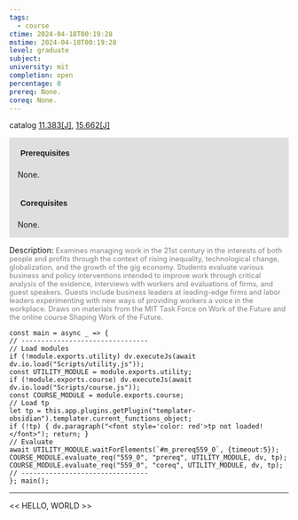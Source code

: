 ```yaml
---
tags:
  - course
ctime: 2024-04-18T00:19:28
mstime: 2024-04-18T00:19:28
level: graduate
subject: 
university: mit
completion: open
percentage: 0
prereq: None.
coreq: None.
---
```


catalog [11.383[J]](http://student.mit.edu/catalog/m11c.html#11.383), [15.662[J]](http://student.mit.edu/catalog/m15b.html#15.662)

<span style="display: block; padding: 15px; background-color: rgb(100, 100, 100, 0.2);"><font id="m_prereq559_0" style="display: block; font-family: Arial, sans-serif; font-weight: bold; padding: 5px">Prerequisites</font><br><span id="prereq559_0">None.</span></span>
<span style="display: block; padding: 15px; background-color: rgb(100, 100, 100, 0.2);"><font id="m_coreq559_0" style="display: block; font-family: Arial, sans-serif; font-weight: bold; padding: 5px">Corequisites</font><br><span id="coreq559_0">None.</span></span>

<font style="">Description:</font>
<font style="color: grey; font-size: 0.8rem;">Examines managing work in the 21st century in the interests of both people and profits through the context of rising inequality, technological change, globalization, and the growth of the gig economy. Students evaluate various business and policy interventions intended to improve work through critical analysis of the evidence, interviews with workers and evaluations of firms, and guest speakers. Guests include business leaders at leading-edge firms and labor leaders experimenting with new ways of providing workers a voice in the workplace. Draws on materials from the MIT Task Force on Work of the Future and the online course Shaping Work of the Future.</font>

```dataviewjs
const main = async _ => {
// --------------------------------
// Load modules
if (!module.exports.utility) dv.executeJs(await dv.io.load("Scripts/utility.js"));
const UTILITY_MODULE = module.exports.utility;
if (!module.exports.course) dv.executeJs(await dv.io.load("Scripts/course.js"));
const COURSE_MODULE = module.exports.course;
// Load tp
let tp = this.app.plugins.getPlugin("templater-obsidian").templater.current_functions_object;
if (!tp) { dv.paragraph("<font style='color: red'>tp not loaded!</font>"); return; }
// Evaluate
await UTILITY_MODULE.waitForElements(`#m_prereq559_0`, {timeout:5});
COURSE_MODULE.evaluate_req("559_0", "prereq", UTILITY_MODULE, dv, tp);
COURSE_MODULE.evaluate_req("559_0", "coreq", UTILITY_MODULE, dv, tp);
// --------------------------------
}; main();
```

---

<< HELLO, WORLD >>
